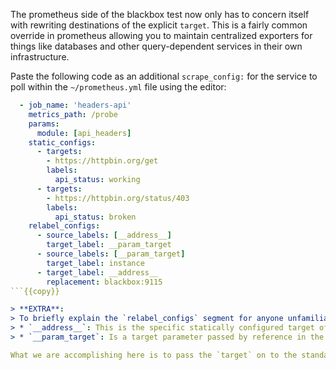 The prometheus side of the blackbox test now only has to concern itself with rewriting destinations of the explicit `target`.  This is a fairly common override in prometheus allowing you to maintain centralized exporters for things like databases and other query-dependent services in their own infrastructure.

Paste the following code as an additional `scrape_config:` for the service to poll within the `~/prometheus.yml` file using the editor:

```yaml
  - job_name: 'headers-api'
    metrics_path: /probe
    params:
      module: [api_headers]
    static_configs:
      - targets:
        - https://httpbin.org/get
        labels:
          api_status: working
      - targets:
        - https://httpbin.org/status/403
        labels:
          api_status: broken
    relabel_configs:
      - source_labels: [__address__]
        target_label: __param_target
      - source_labels: [__param_target]
        target_label: instance
      - target_label: __address__
        replacement: blackbox:9115
```{{copy}}

> **EXTRA**:
> To briefly explain the `relabel_configs` segment for anyone unfamiliar with it:
> * `__address__`: This is the specific statically configured target of the test sequence you are running.
> * `__param_target`: Is a target parameter passed by reference in the URL query (Ex: `host/path?target=something`)

What we are accomplishing here is to pass the `target` on to the standard exporter in a way that will cause it to proxy the request made to a far-end scrape point through a known service.
